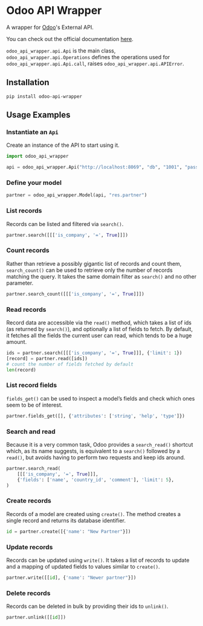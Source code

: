 # Odoo API Wrapper

A wrapper for [Odoo](https://www.odoo.com/)'s External API.

You can check out the official documentation
[here](https://www.odoo.com/documentation/master/developer/api/external_api.html).

`odoo_api_wrapper.api.Api` is the main class, `odoo_api_wrapper.api.Operations` defines
the operations used for `odoo_api_wrapper.api.Api.call`, raises
`odoo_api_wrapper.api.APIError`.

## Installation

```
pip install odoo-api-wrapper
```

## Usage Examples

### Instantiate an `Api`
Create an instance of the API to start using it.
```python
import odoo_api_wrapper

api = odoo_api_wrapper.Api("http://localhost:8069", "db", "1001", "password")
```

### Define your model
```python
partner = odoo_api_wrapper.Model(api, "res.partner")
```

### List records
Records can be listed and filtered via `search()`.
```python
partner.search([[['is_company', '=', True]]])
```

### Count records
Rather than retrieve a possibly gigantic list of records and count them,
`search_count()` can be used to retrieve only the number of records matching the query.
It takes the same domain filter as `search()` and no other parameter.
```python
partner.search_count([[['is_company', '=', True]]])
```

### Read records
Record data are accessible via the `read()` method, which takes a list of ids (as
returned by `search()`), and optionally a list of fields to fetch. By default, it
fetches all the fields the current user can read, which tends to be a huge amount.
```python
ids = partner.search([[['is_company', '=', True]]], {'limit': 1})
[record] = partner.read([ids])
# count the number of fields fetched by default
len(record)
```

### List record fields
`fields_get()` can be used to inspect a model’s fields and check which ones seem to be
of interest.
```python
partner.fields_get([], {'attributes': ['string', 'help', 'type']})
```

### Search and read
Because it is a very common task, Odoo provides a `search_read()` shortcut which, as
its name suggests, is equivalent to a `search()` followed by a `read()`, but avoids
having to perform two requests and keep ids around.
```python
partner.search_read(
    [[['is_company', '=', True]]],
    {'fields': ['name', 'country_id', 'comment'], 'limit': 5},
)
```

### Create records
Records of a model are created using `create()`. The method creates a single record and
returns its database identifier.
```python
id = partner.create([{'name': "New Partner"}])
```

### Update records
Records can be updated using `write()`. It takes a list of records to update and a
mapping of updated fields to values similar to `create()`.
```python
partner.write([[id], {'name': "Newer partner"}])
```

### Delete records
Records can be deleted in bulk by providing their ids to `unlink()`.
```python
partner.unlink([[id]])
```
